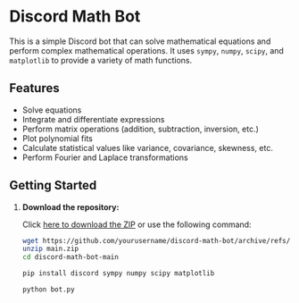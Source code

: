 # Discord Math Bot

This is a simple Discord bot that can solve mathematical equations and perform complex mathematical operations. It uses `sympy`, `numpy`, `scipy`, and `matplotlib` to provide a variety of math functions.

## Features

- Solve equations
- Integrate and differentiate expressions
- Perform matrix operations (addition, subtraction, inversion, etc.)
- Plot polynomial fits
- Calculate statistical values like variance, covariance, skewness, etc.
- Perform Fourier and Laplace transformations

## Getting Started

1. **Download the repository:**

   Click [here to download the ZIP](https://github.com/yourusername/discord-math-bot/archive/refs/heads/main.zip) or use the following command:

   ```bash
   wget https://github.com/yourusername/discord-math-bot/archive/refs/heads/main.zip
   unzip main.zip
   cd discord-math-bot-main

   pip install discord sympy numpy scipy matplotlib

   python bot.py
